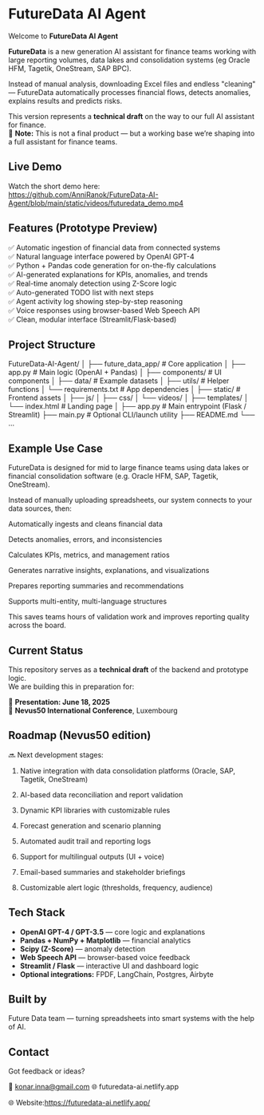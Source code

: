 # FutureData AI Agent

Welcome to **FutureData AI Agent** 

**FutureData** is a new generation AI assistant for finance teams working with large reporting volumes, data lakes and consolidation systems (eg Oracle HFM, Tagetik, OneStream, SAP BPC).

Instead of manual analysis, downloading Excel files and endless "cleaning" — FutureData automatically processes financial flows, detects anomalies, explains results and predicts risks.

This version represents a **technical draft** on the way to our full AI assistant for finance.  
🔄 **Note:** This is not a final product — but a working base we’re shaping into a full assistant for finance teams.

## Live Demo

 Watch the short demo here:  
 https://github.com/AnniRanok/FutureData-AI-Agent/blob/main/static/videos/futuredata_demo.mp4

##  Features (Prototype Preview)

✅ Automatic ingestion of financial data from connected systems  
✅ Natural language interface powered by OpenAI GPT-4  
✅ Python + Pandas code generation for on-the-fly calculations  
✅ AI-generated explanations for KPIs, anomalies, and trends  
✅ Real-time anomaly detection using Z-Score logic  
✅ Auto-generated TODO list with next steps  
✅ Agent activity log showing step-by-step reasoning  
✅ Voice responses using browser-based Web Speech API  
✅ Clean, modular interface (Streamlit/Flask-based)


## Project Structure

FutureData-AI-Agent/
│
├── future_data_app/                  # Core application
│   ├── app.py                        # Main logic (OpenAI + Pandas)
│   ├── components/                   # UI components
│   ├── data/                         # Example datasets
│   ├── utils/                        # Helper functions
│   └── requirements.txt              # App dependencies
│
├── static/                           # Frontend assets
│   ├── js/
│   ├── css/
│   └── videos/
│
├── templates/
│   └── index.html                   # Landing page
│
├── app.py                           # Main entrypoint (Flask / Streamlit)
├── main.py                          # Optional CLI/launch utility
├── README.md
└── ...



## Example Use Case

FutureData is designed for mid to large finance teams using data lakes or financial consolidation software (e.g. Oracle HFM, SAP, Tagetik, OneStream).

Instead of manually uploading spreadsheets, our system connects to your data sources, then:

Automatically ingests and cleans financial data

Detects anomalies, errors, and inconsistencies

Calculates KPIs, metrics, and management ratios

Generates narrative insights, explanations, and visualizations

Prepares reporting summaries and recommendations

Supports multi-entity, multi-language structures

This saves teams hours of validation work and improves reporting quality across the board.


##  Current Status

This repository serves as a **technical draft** of the backend and prototype logic.  
We are building this in preparation for:

📅 **Presentation: June 18, 2025**  
📍 **Nevus50 International Conference**, Luxembourg


## Roadmap (Nevus50 edition)

🔜 Next development stages:

1. Native integration with data consolidation platforms (Oracle, SAP, Tagetik, OneStream)

2. AI-based data reconciliation and report validation

3. Dynamic KPI libraries with customizable rules

4. Forecast generation and scenario planning

5. Automated audit trail and reporting logs

6. Support for multilingual outputs (UI + voice)

7. Email-based summaries and stakeholder briefings

8. Customizable alert logic (thresholds, frequency, audience)


##  Tech Stack

- **OpenAI GPT-4 / GPT-3.5** — core logic and explanations  
- **Pandas + NumPy + Matplotlib** — financial analytics  
- **Scipy (Z-Score)** — anomaly detection  
- **Web Speech API** — browser-based voice feedback  
- **Streamlit / Flask** — interactive UI and dashboard logic  
- **Optional integrations:** FPDF, LangChain, Postgres, Airbyte



## Built by
Future Data team — turning spreadsheets into smart systems with the help of AI.



## Contact

Got feedback or ideas?

📧 konar.inna@gmail.com
🌐 futuredata-ai.netlify.app


🌐 Website:https://futuredata-ai.netlify.app/  
